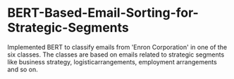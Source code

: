 # BERT-Based-Email-Sorting-for-Strategic-Segments
Implemented BERT to classify emails from 'Enron Corporation' in one of the six classes. The classes are based on emails related to strategic segments like business strategy, logisticarrangements, employment arrangements and so on.
